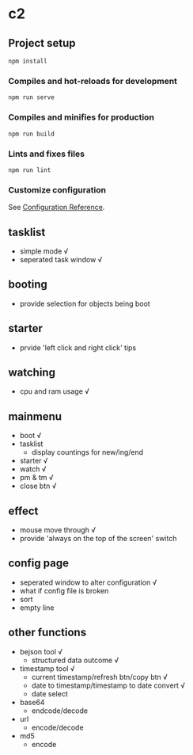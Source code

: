 # c2

## Project setup
```
npm install
```

### Compiles and hot-reloads for development
```
npm run serve
```

### Compiles and minifies for production
```
npm run build
```

### Lints and fixes files
```
npm run lint
```

### Customize configuration
See [Configuration Reference](https://cli.vuejs.org/config/).

## tasklist
- simple mode   √
- seperated task window   √

## booting
- provide selection for objects being boot

## starter
- prvide 'left click and right click' tips

## watching
- cpu and ram usage √

## mainmenu
- boot  √
- tasklist
    - display countings for new/ing/end
- starter   √
- watch  √
- pm & tm   √
- close btn √

## effect
- mouse move through    √
- provide 'always on the top of the screen' switch

## config page
- seperated window to alter configuration   √
- what if config file is broken
- sort
- empty line

## other functions
- bejson tool   √
    - structured data outcome   √
- timestamp tool    √
    - current timestamp/refresh btn/copy btn    √
    - date to timestamp/timestamp to date convert   √
    - date select
- base64
    - endcode/decode
- url
    - encode/decode
- md5
    - encode